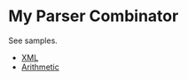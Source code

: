 # My Parser Combinator
See samples.
- [XML](./sample/xml.test.ts)
- [Arithmetic](./sample/arithmetic.test.ts)